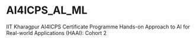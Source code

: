 # AI4ICPS_AL_ML
IIT Kharagpur AI4ICPS Certificate Programme Hands-on Approach to AI for Real-world Applications (HAAI): Cohort 2
